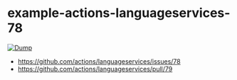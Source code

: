 # example-actions-languageservices-78

[![Dump](https://github.com/kachick/example-actions-languageservices-78/actions/workflows/dump.yml/badge.svg?branch=main)](https://github.com/kachick/example-actions-languageservices-78/actions/workflows/dump.yml)

- <https://github.com/actions/languageservices/issues/78>
- <https://github.com/actions/languageservices/pull/79>

